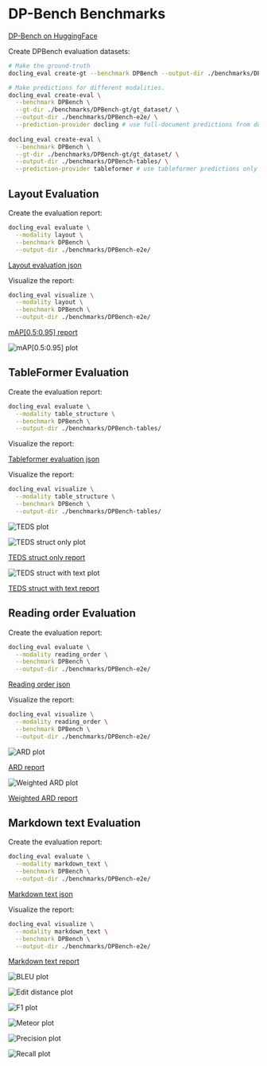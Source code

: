 # DP-Bench Benchmarks

[DP-Bench on HuggingFace](https://huggingface.co/datasets/upstage/dp-bench)

Create DPBench evaluation datasets:

```sh
# Make the ground-truth
docling_eval create-gt --benchmark DPBench --output-dir ./benchmarks/DPBench-gt/ 

# Make predictions for different modalities.
docling_eval create-eval \
  --benchmark DPBench \
  --gt-dir ./benchmarks/DPBench-gt/gt_dataset/ \
  --output-dir ./benchmarks/DPBench-e2e/ \
  --prediction-provider docling # use full-document predictions from docling
  
docling_eval create-eval \
  --benchmark DPBench \
  --gt-dir ./benchmarks/DPBench-gt/gt_dataset/ \
  --output-dir ./benchmarks/DPBench-tables/ \
  --prediction-provider tableformer # use tableformer predictions only
```

## Layout Evaluation

Create the evaluation report:

```sh
docling_eval evaluate \
  --modality layout \
  --benchmark DPBench \
  --output-dir ./benchmarks/DPBench-e2e/ 

```

[Layout evaluation json](evaluations/DPBench/evaluation_DPBench_layout.json)

Visualize the report:

```sh
docling_eval visualize \
  --modality layout \
  --benchmark DPBench \
  --output-dir ./benchmarks/DPBench-e2e/ 
```

[mAP[0.5:0.95] report](evaluations/DPBench/evaluation_DPBench_layout_mAP_0.5_0.95.txt)

![mAP[0.5:0.95] plot](evaluations/DPBench/evaluation_DPBench_layout_mAP_0.5_0.95.png)


## TableFormer Evaluation

Create the evaluation report:

```sh
docling_eval evaluate \
  --modality table_structure \
  --benchmark DPBench \
  --output-dir ./benchmarks/DPBench-tables/ 
```


Visualize the report:

[Tableformer evaluation json](evaluations/DPBench/evaluation_DPBench_tableformer.json)

Visualize the report:

```sh
docling_eval visualize \
  --modality table_structure \
  --benchmark DPBench \
  --output-dir ./benchmarks/DPBench-tables/ 
```

![TEDS plot](evaluations/DPBench/evaluation_DPBench_tableformer-delta_row_col.png)

![TEDS struct only plot](evaluations/DPBench/evaluation_DPBench_tableformer_TEDS_struct-only.png)

[TEDS struct only report](evaluations/DPBench/evaluation_DPBench_tableformer_TEDS_struct-only.txt)

![TEDS struct with text plot](evaluations/DPBench/evaluation_DPBench_tableformer_TEDS_struct-with-text.png)

[TEDS struct with text report](evaluations/DPBench/evaluation_DPBench_tableformer_TEDS_struct-with-text.txt)


## Reading order Evaluation

Create the evaluation report:

```sh
docling_eval evaluate \
  --modality reading_order \
  --benchmark DPBench \
  --output-dir ./benchmarks/DPBench-e2e/ 
```

[Reading order json](evaluations/DPBench/evaluation_DPBench_reading_order.json)

Visualize the report:

```sh
docling_eval visualize \
  --modality reading_order \
  --benchmark DPBench \
  --output-dir ./benchmarks/DPBench-e2e/ 
```

![ARD plot](evaluations/DPBench/evaluation_DPBench_reading_order_ARD_norm.png)

[ARD report](evaluations/DPBench/evaluation_DPBench_reading_order_ARD_norm.txt)

![Weighted ARD plot](evaluations/DPBench/evaluation_DPBench_reading_order_weighted_ARD.png)

[Weighted ARD report](evaluations/DPBench/evaluation_DPBench_reading_order_weighted_ARD.txt)


## Markdown text Evaluation

Create the evaluation report:

```sh
docling_eval evaluate \
  --modality markdown_text \
  --benchmark DPBench \
  --output-dir ./benchmarks/DPBench-e2e/ 
```

[Markdown text json](evaluations/DPBench/evaluation_DPBench_markdown_text.json)


Visualize the report:

```sh
docling_eval visualize \
  --modality markdown_text \
  --benchmark DPBench \
  --output-dir ./benchmarks/DPBench-e2e/ 
```


[Markdown text report](evaluations/DPBench/evaluation_DPBench_markdown_text.txt)


![BLEU plot](evaluations/DPBench/evaluation_DPBench_markdown_text_BLEU.png)

![Edit distance plot](evaluations/DPBench/evaluation_DPBench_markdown_text_edit_distance.png)

![F1 plot](evaluations/DPBench/evaluation_DPBench_markdown_text_F1.png)

![Meteor plot](evaluations/DPBench/evaluation_DPBench_markdown_text_meteor.png)

![Precision plot](evaluations/DPBench/evaluation_DPBench_markdown_text_precision.png)

![Recall plot](evaluations/DPBench/evaluation_DPBench_markdown_text_recall.png)
